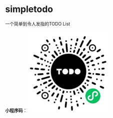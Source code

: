 # simpletodo
一个简单到令人发指的TODO List

**小程序码**：
![TODO](https://github.com/mqjing/simpletodo/blob/master/pages/images/todo_list.jpg)
